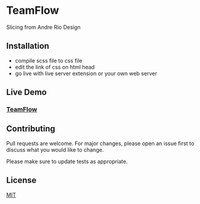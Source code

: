 # TeamFlow
Slicing from Andre Rio Design

## Installation

- compile scss file to css file
- edit the link of css on html head
- go live with live server extension or your own web server

## Live Demo
### [TeamFlow](https://teamflow.netlify.app/)

## Contributing
Pull requests are welcome. For major changes, please open an issue first to discuss what you would like to change.

Please make sure to update tests as appropriate.

## License
[MIT](https://choosealicense.com/licenses/mit/)
